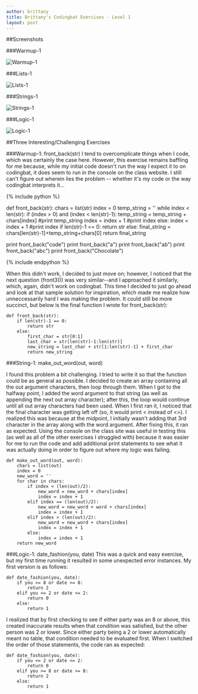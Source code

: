```yaml
---
author: brittany
title: Brittany's Codingbat Exercises - Level 1
layout: post
---
```


##Screenshots

###Warmup-1

![Warmup-1](http://www.unc.edu/~bmhayes/inls560/warmup.png)


###Lists-1

![Lists-1](http://www.unc.edu/~bmhayes/inls560/lists.png)


###Strings-1

![Strings-1](http://www.unc.edu/~bmhayes/inls560/strings.png)


###Logic-1

![Logic-1](http://www.unc.edu/~bmhayes/inls560/logic.png)


##Three Interesting/Challenging Exercises

###Warmup-1: front_back(str)
I tend to overcomplicate things when I code, which was certainly the case here. However, this exercise remains baffling for me because, while my initial code doesn't run the way I expect it to on codingbat, it does seem to run in the console on the class website. I still can't figure out wherein lies the problem -- whether it's my code or the way codingbat interprets it...

{% include python %} 

def front_back(str):
    chars = list(str)
    index = 0
    temp_string = ''
    while index < len(str):
        if (index > 0) and (index < len(str)-1):
            temp_string = temp_string + chars[index]
            #print temp_string
            index = index + 1
            #print index
        else:
            index = index + 1
            #print index
    if len(str)-1 == 0:
        return str
    else:
        final_string = chars[len(str)-1]+temp_string+chars[0]
        return final_string

print front_back("code")
print front_back("a")
print front_back("ab")
print front_back("abc")
print front_back("Chocolate")

{% include endpython %}

When this didn't work, I decided to just move on; however, I noticed that the next question (front3()) was very similar--and I approached it similarly, which, again, didn't work on codingbat. This time I decided to just go ahead and look at that sample solution for inspiration, which made me realize how unneccessarily hard I was making the problem. It could still be more succinct, but below is the final function I wrote for front_back(str):

```
def front_back(str):
    if len(str)-1 == 0:
        return str
    else:
        first_char = str[0:1]
        last_char = str[len(str)-1:len(str)]
        new_string = last_char + str[1:len(str)-1] + first_char
        return new_string
```

###String-1: make_out_word(out, word)

I found this problem a bit challenging. I tried to write it so that the function could be as general as possible. I decided to create an array containing all the out argument characters, then loop through them. When I got to the halfway point, I added the word argument to that string (as well as appending the next out array character); after this, the loop would continue until all out array characters had been used. When I first ran it, I noticed that the final character was getting left off (so, it would print <<hi> instead of <<hi>>). I realized this was because at the midpoint, I initially wasn't adding that 3rd character in the array along with the word argument. After fixing this, it ran as expected. Using the console on the class site was useful in testing this (as well as all of the other exercises I struggled with) because it was easier for me to run the code and add additional print statements to see what it was actually doing in order to figure out where my logic was failing.

```
def make_out_word(out, word):
    chars = list(out)
    index = 0
    new_word = ''
    for char in chars:
        if index < (len(out)/2):
            new_word = new_word + chars[index]
            index = index + 1
        elif index == (len(out)/2):
            new_word = new_word + word + chars[index]
            index = index + 1
        elif index > (len(out)/2):
            new_word = new_word + chars[index]
            index = index + 1
        else:
            index = index + 1
    return new_word
```

###Logic-1: date_fashion(you, date)
This was a quick and easy exercise, but my first time running it resulted in some unexpected error instances. My first version is as follows:

```
def date_fashion(you, date):
    if you >= 8 or date >= 8:
        return 2
    elif you <= 2 or date <= 2:
        return 0
    else:
        return 1          
```

I realized that by first checking to see if either party was an 8 or above, this created inaccurate results when that condition was satisfied, but the other person was 2 or lower. Since either party being a 2 or lower automatically meant no table, that condition needed to be evaluated first. When I switched the order of those statements, the code ran as expected:

```
def date_fashion(you, date):
    if you <= 2 or date <= 2:
        return 0
    elif you >= 8 or date >= 8:
        return 2
    else:
        return 1          
```





